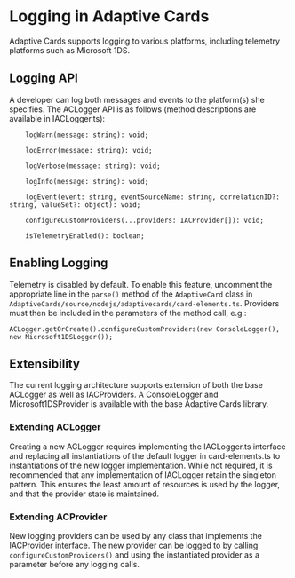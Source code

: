 # Logging in Adaptive Cards

Adaptive Cards supports logging to various platforms, including telemetry platforms such as Microsoft 1DS.

## Logging API

A developer can log both messages and events to the platform(s) she specifies. The ACLogger API is as follows (method descriptions are available in IACLogger.ts):

```
	logWarn(message: string): void; 

	logError(message: string): void; 

	logVerbose(message: string): void; 

	logInfo(message: string): void; 
	
	logEvent(event: string, eventSourceName: string, correlationID?: string, valueSet?: object): void;

	configureCustomProviders(...providers: IACProvider[]): void;

	isTelemetryEnabled(): boolean;
```

## Enabling Logging

Telemetry is disabled by default. To enable this feature, uncomment the appropriate line in the `parse()` method of the `AdaptiveCard` class in `AdaptiveCards/source/nodejs/adaptivecards/card-elements.ts`. Providers must then be included in the parameters of the method call, e.g.:

`ACLogger.getOrCreate().configureCustomProviders(new ConsoleLogger(), new Microsoft1DSLogger());`

## Extensibility

The current logging architecture supports extension of both the base ACLogger as well as IACProviders. A ConsoleLogger and Microsoft1DSProvider is available with the base Adaptive Cards library.

### Extending ACLogger

Creating a new ACLogger requires implementing the IACLogger.ts interface and replacing all instantiations of the default logger in card-elements.ts to instantiations of the new logger implementation. While not required, it is recommended that any implementation of IACLogger retain the singleton pattern. This ensures the least amount of resources is used by the logger, and that the provider state is maintained.

### Extending ACProvider

New logging providers can be used by any class that implements the IACProvider interface. The new provider can be logged to by calling `configureCustomProviders()` and using the instantiated provider as a parameter before any logging calls.
